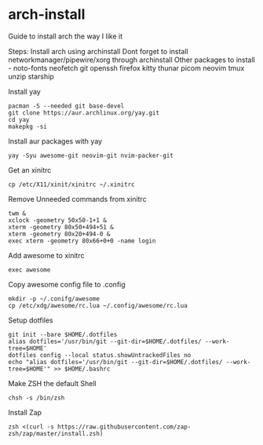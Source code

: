 # arch-install

Guide to install arch the way I like it

Steps:
Install arch using archinstall
Dont forget to install networkmanager/pipewire/xorg through archinstall
Other packages to install - noto-fonts neofetch git openssh firefox kitty thunar picom neovim tmux unzip starship

Install yay

```
pacman -S --needed git base-devel
git clone https://aur.archlinux.org/yay.git
cd yay
makepkg -si
```

Install aur packages with yay

```
yay -Syu awesome-git neovim-git nvim-packer-git
```

Get an xinitrc

```
cp /etc/X11/xinit/xinitrc ~/.xinitrc
```

Remove Unneeded commands from xinitrc

```
twm &
xclock -geometry 50x50-1+1 &
xterm -geometry 80x50+494+51 &
xterm -geometry 80x20+494-0 &
exec xterm -geometry 80x66+0+0 -name login
```

Add awesome to xinitrc

```
exec awesome
```

Copy awesome config file to .config

```
mkdir -p ~/.conifg/awesome
cp /etc/xdg/awesome/rc.lua ~/.config/awesome/rc.lua
```

Setup dotfiles

```
git init --bare $HOME/.dotfiles
alias dotfiles='/usr/bin/git --git-dir=$HOME/.dotfiles/ --work-tree=$HOME'
dotfiles config --local status.showUntrackedFiles no
echo "alias dotfiles='/usr/bin/git --git-dir=$HOME/.dotfiles/ --work-tree=$HOME'" >> $HOME/.bashrc
```

Make ZSH the default Shell
```
chsh -s /bin/zsh
```

Install Zap
```
zsh <(curl -s https://raw.githubusercontent.com/zap-zsh/zap/master/install.zsh)
```



